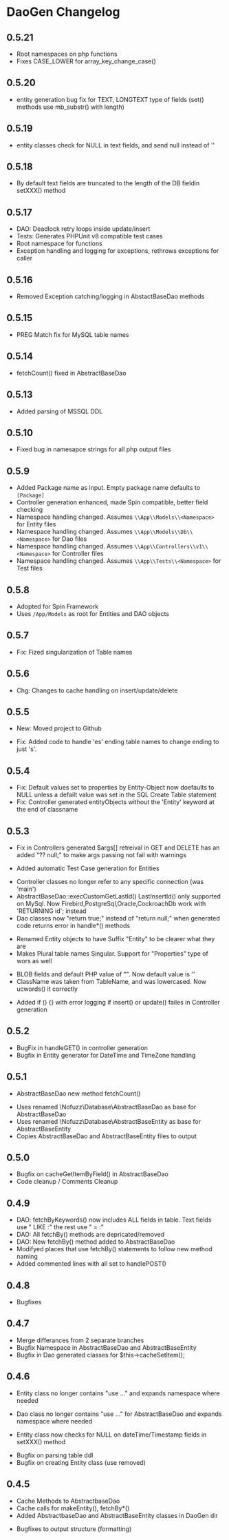 # DaoGen Changelog

## 0.5.21
* Root namespaces on php functions
* Fixes CASE_LOWER for array_key_change_case()

## 0.5.20
* entity generation bug fix for TEXT, LONGTEXT type of fields (set<Field>() methods use mb_substr() with length)

## 0.5.19
* entity classes check for NULL in text fields, and send null instead of ''

## 0.5.18
* By default text fields are truncated to the length of the DB fieldin setXXX() method

## 0.5.17
* DAO: Deadlock retry loops inside update/insert
* Tests: Generates PHPUnit v8 compatible test cases
* Root namespace for functions
* Exception handling and logging for exceptions, rethrows exceptions for caller

## 0.5.16
* Removed Exception catching/logging in AbstactBaseDao methods

## 0.5.15
* PREG Match fix for MySQL table names

## 0.5.14
* fetchCount() fixed in AbstractBaseDao

## 0.5.13
* Added parsing of MSSQL DDL

## 0.5.10
* Fixed bug in namesapce strings for all php output files

## 0.5.9
* Added Package name as input. Empty package name defaults to `[Package]`
* Controller generation enhanced, made Spin compatible, better field checking
* Namespace handling changed. Assumes `\\App\\Models\\<Namespace>` for Entity files
* Namespace handling changed. Assumes `\\App\\Models\\Db\\<Namespace>` for Dao files
* Namespace handling changed. Assumes `\\App\\Controllers\\v1\\<Namespace>` for Controller files
* Namespace handling changed. Assumes `\\App\\Tests\\<Namespace>` for Test files

## 0.5.8
* Adopted for Spin Framework
* Uses `/App/Models` as root for Entities and DAO objects

## 0.5.7
* Fix: Fized singularization of Table names

## 0.5.6
* Chg: Changes to cache handling on insert/update/delete

## 0.5.5
+ New: Moved project to Github
* Fix: Added code to handle 'es' ending table names to change ending to just 's'.

## 0.5.4
* Fix: Default values set to properties by Entity-Object now doefaults to NULL unless a defailt value was set in the SQL Create Table statement
* Fix: Controller generated entityObjects without the 'Entity' keyword at the end of classname

## 0.5.3
* Fix in Controllers generated $args[] retreival in GET and DELETE has an added "?? null;" to make args passing not fail with warnings
+ Added automatic Test Case generation for Entities
* Controller classes no longer refer to any specific connection (was 'main')
* AbstractBaseDao::execCustomGetLastId() LastInsertId() only supported on MySql. Now Firebird,PostgreSql,Oracle,CockroachDb work with 'RETURNING id'; instead
* Dao classes now "return true;" instead of "return null;" when generated code returns error in handle*() methods
+ Renamed Entity objects to have Suffix "Entity" to be clearer what they are
+ Makes Plural table names Singular. Support for "Properties" type of wors as well
* BLOB fields and default PHP value of "". Now default value is ''
* ClassName was taken from TableName, and was lowercased. Now ucwords() it correctly
+ Added if () {} with error logging if insert() or update() failes in Controller generation

## 0.5.2
* BugFix in handleGET() in controller generation
* Bugfix in Entity generator for DateTime and TimeZone handling

## 0.5.1
+ AbstractBaseDao new method fetchCount()
* Uses renamed \Nofuzz\Database\AbstractBaseDao as base for AbstractBaseDao
* Uses renamed \Nofuzz\Database\AbstractBaseEntity as base for AbstractBaseEntity
* Copies AbstractBaseDao and AbstractBaseEntity files to output

## 0.5.0
* Bugfix on cacheGetItemByField() in AbstractBaseDao
* Code cleanup / Comments Cleanup

## 0.4.9
+ DAO: fetchByKeywords() now includes ALL fields in table. Text fields use "<field> LIKE :<param>" the rest use "<field> = :<param>"
+ DAO: All fetchBy<fieldName>() methods are depricated/removed
+ DAO: New fetchBy() method added to AbstractBaseDao
+ Modifyed places that use fetchBy() statements to follow new method naming
+ Added commented lines with all set<FieldName> to handlePOST()

## 0.4.8
* Bugfixes

## 0.4.7
* Merge differances from 2 separate branches
* Bugfix Namespace in AbstractBaseDao and AbstractBaseEntity
* Bugfix in Dao generated classes for $this->cacheSetItem();

## 0.4.6
+ Entity class no longer contains "use ..." and expands namespace where needed
- Dao class no longer contains "use ..." for AbstractBaseDao and expands namespace where needed
+ Entity class now checks for NULL on dateTime/Timestamp fields in setXXX() method
* Bugfix on parsing table ddl
* Bugfix on creating Entity class (use removed)

## 0.4.5
+ Cache Methods to AbstractbaseDao
+ Cache calls for makeEntity(), fetchBy*()
+ Added AbstractbaseDao and AbstractBaseEntity classes in DaoGen dir
* Bugfixes to output structure (formatting)
